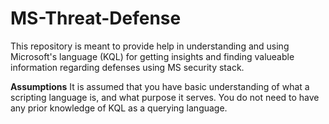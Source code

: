 # MS-Threat-Defense
This repository is meant to provide help in understanding and using Microsoft's language (KQL) for getting insights and finding valueable information regarding defenses using MS security stack.

**Assumptions**
It is assumed that you have basic understanding of what a scripting language is, and what purpose it serves. You do not need to have any prior knowledge of KQL as a querying language.

